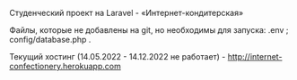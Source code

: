 Студенческий проект на Laravel - «Интернет-кондитерская»

Файлы, которые не добавлены на git, но необходимы для запуска:
.env ;
config/database.php .

Текущий хостинг (14.05.2022 - 14.12.2022 не работает) - 
http://internet-confectionery.herokuapp.com
